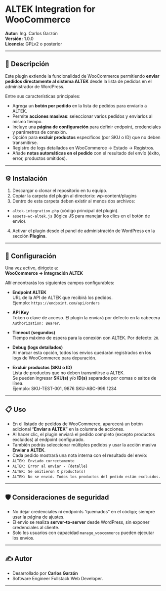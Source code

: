 # ALTEK Integration for WooCommerce

**Autor:** Ing. Carlos Garzón  
**Versión:** 1.0.0  
**Licencia:** GPLv2 o posterior  

---

## 📌 Descripción

Este plugin extiende la funcionalidad de WooCommerce permitiendo **enviar pedidos directamente al sistema ALTEK** desde la lista de pedidos en el administrador de WordPress.  

Entre sus características principales:

- Agrega un **botón por pedido** en la lista de pedidos para enviarlo a ALTEK.  
- Permite **acciones masivas**: seleccionar varios pedidos y enviarlos al mismo tiempo.  
- Incluye una **página de configuración** para definir endpoint, credenciales y parámetros de conexión.  
- Opción para **excluir productos** específicos (por SKU o ID) que no deben transmitirse.  
- Registro de logs detallados en WooCommerce → Estado → Registros.  
- Añade **notas automáticas en el pedido** con el resultado del envío (éxito, error, productos omitidos).  

---

## ⚙️ Instalación

1. Descargar o clonar el repositorio en tu equipo.  
2. Copiar la carpeta del plugin al directorio: wp-content/plugins
3. Dentro de esta carpeta deben existir al menos dos archivos:
- `altek-integration.php` (código principal del plugin).  
- `assets-wc-altek.js` (lógica JS para manejar los clics en el botón de envío).  

4. Activar el plugin desde el panel de administración de WordPress en la sección **Plugins**.  

---

## 🚀 Configuración

Una vez activo, dirígete a:  
**WooCommerce → Integración ALTEK**

Allí encontrarás los siguientes campos configurables:

- **Endpoint ALTEK**  
URL de la API de ALTEK que recibirá los pedidos.  
Ejemplo: `https://endpoint.com/api/orders`

- **API Key**  
Token o clave de acceso. El plugin la enviará por defecto en la cabecera `Authorization: Bearer`.

- **Timeout (segundos)**  
Tiempo máximo de espera para la conexión con ALTEK. Por defecto: `20`.

- **Debug (logs detallados)**  
Al marcar esta opción, todos los envíos quedarán registrados en los logs de WooCommerce para depuración.

- **Excluir productos (SKU o ID)**  
Lista de productos que no deben transmitirse a ALTEK.  
Se pueden ingresar **SKU(s)** y/o **ID(s)** separados por comas o saltos de línea.  
Ejemplo:
SKU-TEST-001, 9876
SKU-ABC-999
1234


---

## 📋 Uso

- En el listado de pedidos de WooCommerce, aparecerá un botón adicional “**Enviar a ALTEK**” en la columna de acciones.  
- Al hacer clic, el plugin enviará el pedido completo (excepto productos excluidos) al endpoint configurado.  
- También podrás seleccionar múltiples pedidos y usar la acción masiva **Enviar a ALTEK**.  
- Cada pedido mostrará una nota interna con el resultado del envío:  
- `ALTEK: Enviado correctamente`  
- `ALTEK: Error al enviar - {detalle}`  
- `ALTEK: Se omitieron X producto(s)`  
- `ALTEK: No se envió. Todos los productos del pedido están excluidos.`  

---

## 🛡️ Consideraciones de seguridad

- No dejar credenciales ni endpoints “quemados” en el código; siempre usar la página de ajustes.  
- El envío se realiza **server-to-server** desde WordPress, sin exponer credenciales al cliente.  
- Solo los usuarios con capacidad `manage_woocommerce` pueden ejecutar los envíos.   

---

## ✍️ Autor

- Desarrollado por **Carlos Garzón**  
- Software Engineer Fullstack Web Developer.
---

